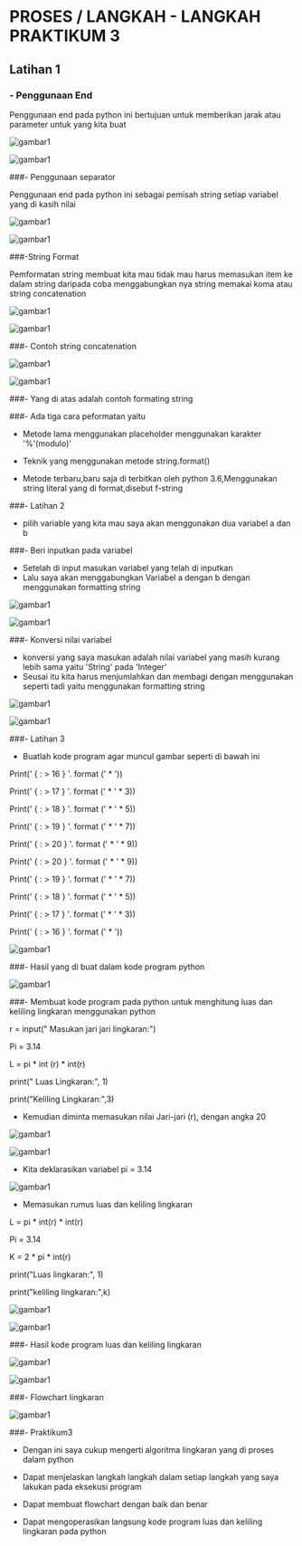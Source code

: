  # PROSES / LANGKAH - LANGKAH PRAKTIKUM 3
 
## Latihan 1

### - Penggunaan End 

Penggunaan end pada python ini bertujuan untuk memberikan jarak atau parameter untuk yang kita buat 

![gambar1](gambar/gambar1.png)

![gambar1](gambar/gambar5.png)


###- Penggunaan separator 

Penggunaan end pada python ini sebagai pemisah string setiap variabel yang di kasih nilai

![gambar1](gambar/gambar2.png)

![gambar1](gambar/gambar6.png)

###-String Format

Pemformatan string membuat kita mau tidak mau harus memasukan item ke dalam string daripada coba menggabungkan nya string memakai koma atau string concatenation

![gambar1](gambar/gambar3.png)

![gambar1](gambar/gambar7.png)

###- Contoh string concatenation

![gambar1](gambar/gambar4.png)

![gambar1](gambar/gambar8.png)

###- Yang di atas adalah contoh formating string 

###- Ada tiga cara peformatan yaitu

- Metode lama menggunakan placeholder menggunakan karakter '%'(modulo)'

- Teknik yang menggunakan metode string.format()

- Metode terbaru,baru saja di terbitkan oleh python 3.6,Menggunakan string literal yang di format,disebut f-string

###- Latihan 2

- pilih variable yang kita mau saya akan menggunakan dua variabel a dan b

###- Beri inputkan pada variabel

- Setelah di input masukan variabel yang telah di inputkan 
- Lalu saya akan menggabungkan Variabel a dengan b dengan menggunakan formatting string

![gambar1](gambar/gambar9.png)

![gambar1](gambar/gambarpy1.png)

###- Konversi nilai variabel

- konversi yang saya masukan adalah nilai variabel yang masih kurang lebih sama yaitu 'String' pada 'Integer' 
- Seusai itu kita harus menjumlahkan dan membagi dengan menggunakan seperti tadi yaitu menggunakan formatting string

![gambar1](gambar/gambarpy2.png)

![gambar1](gambar/gambarpy3.png)

###- Latihan 3 

- Buatlah kode program agar muncul gambar seperti di bawah ini 

Print(' { : > 16 } '. format (' * '))

Print(' { : > 17 } '. format (' * ' * 3))

Print(' { : > 18 } '. format (' * ' * 5))

Print(' { : > 19 } '. format (' * ' * 7))

Print(' { : > 20 } '. format (' * ' * 9))

Print(' { : > 20 } '. format (' * ' * 9))

Print(' { : > 19 } '. format (' * ' * 7))

Print(' { : > 18 } '. format (' * ' * 5))

Print(' { : > 17 } '. format (' * ' * 3))

Print(' { : > 16 } '. format (' * '))

![gambar1](gambar/gambarbelahketupatcoding.png)

###- Hasil yang di buat dalam kode program python

![gambar1](gambar/gambarbelahketupat.png)



###- Membuat kode program pada python untuk menghitung luas dan keliling lingkaran menggunakan python 

r = input(" Masukan jari jari lingkaran:")

Pi = 3.14 

L = pi * int (r) * int(r)

print(" Luas Lingkaran:", 1)

print("Keliling Lingkaran:",3)



- Kemudian diminta memasukan nilai Jari-jari (r), dengan angka 20

![gambar1](gambar/gambarluasdanlingkaran1.png)

![gambar1](gambar/gambarluasdanlingkaran4.png)

- Kita deklarasikan variabel pi = 3.14

![gambar1](gambar/gambarluasdanlingkaran7.png)


- Memasukan rumus luas dan keliling lingkaran 

L = pi * int(r) * int(r)

Pi = 3.14 

K = 2 * pi * int(r)

print("Luas lingkaran:", 1)

print("keliling lingkaran:",k)

![gambar1](gambar/gambarluasdanlingkaran6.png)

![gambar1](gambar/gambarluasdanlingkaran5.png)


###- Hasil kode program luas dan keliling lingkaran 

![gambar1](gambar/gambarcodinglingkaran.png)

![gambar1](gambar/gambarlingkaranhasil.png)


###- Flowchart lingkaran


![gambar1](gambar/gambarflowchartlingkaran1.png)




###- Praktikum3 

- Dengan ini saya cukup mengerti algoritma lingkaran yang di proses dalam python

- Dapat menjelaskan langkah langkah dalam setiap langkah yang saya lakukan pada  eksekusi program 

- Dapat membuat flowchart dengan baik dan benar 

- Dapat mengoperasikan langsung kode program luas dan keliling lingkaran pada python




